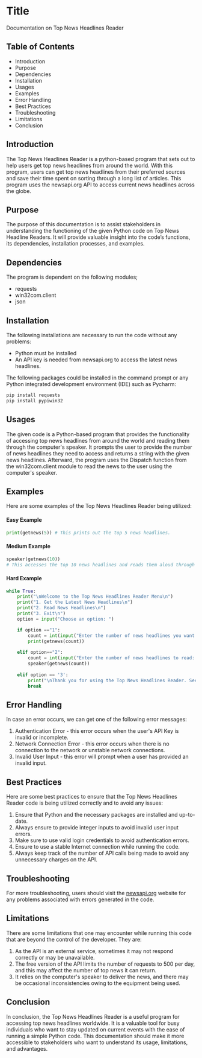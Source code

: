 # Title
Documentation on Top News Headlines Reader

## Table of Contents
- Introduction
- Purpose
- Dependencies 
- Installation
- Usages
- Examples
- Error Handling
- Best Practices
- Troubleshooting
- Limitations
- Conclusion

## Introduction
The Top News Headlines Reader is a python-based program that sets out to help users get top news headlines from around the world. With this program, users can get top news headlines from their preferred sources and save their time spent on sorting through a long list of articles. This program uses the newsapi.org API to access current news headlines across the globe. 

## Purpose
The purpose of this documentation is to assist stakeholders in understanding the functioning of the given Python code on Top News Headline Readers. It will provide valuable insight into the code’s functions, its dependencies, installation processes, and examples. 

## Dependencies
The program is dependent on the following modules;
- requests
- win32com.client
- json

## Installation
The following installations are necessary to run the code without any problems:
- Python must be installed
- An API key is needed from newsapi.org to access the latest news headlines.

The following packages could be installed in the command prompt or any Python integrated development environment (IDE) such as Pycharm:

```python
pip install requests
pip install pypiwin32
```

## Usages
The given code is a Python-based program that provides the functionality of accessing top news headlines from around the world and reading them through the computer's speaker. It prompts the user to provide the number of news headlines they need to access and returns a string with the given news headlines. Afterward, the program uses the Dispatch function from the win32com.client module to read the news to the user using the computer's speaker.

## Examples
Here are some examples of the Top News Headlines Reader being utilized:
#### Easy Example
```python
print(getnews(5)) # This prints out the top 5 news headlines.
```
#### Medium Example
```python
speaker(getnews(10)) 
# This accesses the top 10 news headlines and reads them aloud through the computer's speaker.
```
#### Hard Example
```python
while True: 
    print("\nWelcome to the Top News Headlines Reader Menu\n")
    print("1. Get the Latest News Headlines\n")
    print("2. Read News Headlines\n")
    print("3. Exit\n")
    option = input("Choose an option: ")

    if option =="1":
        count = int(input("Enter the number of news headlines you want to access: "))
        print(getnews(count))
    
    elif option=="2":
        count = int(input("Enter the number of news headlines to read: "))
        speaker(getnews(count))
    
    elif option == '3':
        print("\nThank you for using the Top News Headlines Reader. See you again!\n")
        break
```

## Error Handling
In case an error occurs, we can get one of the following error messages: 

1. Authentication Error - this error occurs when the user's API Key is invalid or incomplete.
2. Network Connection Error - this error occurs when there is no connection to the network or unstable network connections. 
3. Invalid User Input - this error will prompt when a user has provided an invalid input.

## Best Practices
Here are some best practices to ensure that the Top News Headlines Reader code is being utilized correctly and to avoid any issues:

1. Ensure that Python and the necessary packages are installed and up-to-date.
2. Always ensure to provide integer inputs to avoid invalid user input errors.
3. Make sure to use valid login credentials to avoid authentication errors.
4. Ensure to use a stable Internet connection while running the code.
5. Always keep track of the number of API calls being made to avoid any unnecessary charges on the API.

## Troubleshooting
For more troubleshooting, users should visit the [newsapi.org](https://newsapi.org/docs/errors) website for any problems associated with errors generated in the code.

## Limitations
There are some limitations that one may encounter while running this code that are beyond the control of the developer. They are:

1. As the API is an external service, sometimes it may not respond correctly or may be unavailable.
2. The free version of the API limits the number of requests to 500 per day, and this may affect the number of top news it can return.
3. It relies on the computer's speaker to deliver the news, and there may be occasional inconsistencies owing to the equipment being used.

## Conclusion
In conclusion, the Top News Headlines Reader is a useful program for accessing top news headlines worldwide. It is a valuable tool for busy individuals who want to stay updated on current events with the ease of running a simple Python code. This documentation should make it more accessible to stakeholders who want to understand its usage, limitations, and advantages.
